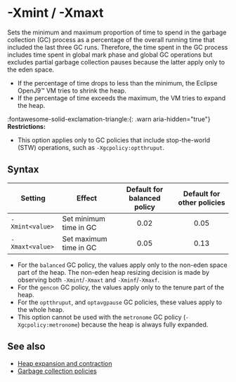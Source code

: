 <!--
* Copyright (c) 2017, 2022 IBM Corp. and others
*
* This program and the accompanying materials are made
* available under the terms of the Eclipse Public License 2.0
* which accompanies this distribution and is available at
* https://www.eclipse.org/legal/epl-2.0/ or the Apache
* License, Version 2.0 which accompanies this distribution and
* is available at https://www.apache.org/licenses/LICENSE-2.0.
*
* This Source Code may also be made available under the
* following Secondary Licenses when the conditions for such
* availability set forth in the Eclipse Public License, v. 2.0
* are satisfied: GNU General Public License, version 2 with
* the GNU Classpath Exception [1] and GNU General Public
* License, version 2 with the OpenJDK Assembly Exception [2].
*
* [1] https://www.gnu.org/software/classpath/license.html
* [2] http://openjdk.java.net/legal/assembly-exception.html
*
* SPDX-License-Identifier: EPL-2.0 OR Apache-2.0 OR GPL-2.0 WITH
* Classpath-exception-2.0 OR LicenseRef-GPL-2.0 WITH Assembly-exception
-->

# -Xmint / -Xmaxt


Sets the minimum and maximum proportion of time to spend in the garbage collection (GC) process as a percentage of the overall running time that included the last three GC runs. Therefore, the time spent in the GC process includes time spent in global mark phase and global GC operations but excludes partial garbage collection pauses because the latter apply only to the eden space.

- If the percentage of time drops to less than the minimum, the Eclipse OpenJ9&trade; VM tries to shrink the heap.
- If the percentage of time exceeds the maximum, the VM tries to expand the heap.

:fontawesome-solid-exclamation-triangle:{: .warn aria-hidden="true"} **Restrictions:**

- This option applies only to GC policies that include stop-the-world (STW) operations, such as `-Xgcpolicy:optthruput`.  


## Syntax

| Setting        | Effect                 | Default for balanced policy|Default for other policies|
|----------------|------------------------|:---------:|:-------------------------------:|
|`-Xmint<value>` | Set minimum time in GC | 0.02    |0.05                          |
|`-Xmaxt<value>` | Set maximum time in GC | 0.05   |0.13                           |

- For the `balanced` GC policy, the values apply only to the non-eden space part of the heap. The non-eden heap resizing decision is made by observing both `-Xmint`/`-Xmaxt` and `-Xminf`/`-Xmaxf`.
- For the `gencon` GC policy, the values apply only to the tenure part of the heap.
- For the `optthruput`, and `optavgpause` GC policies, these values apply to the whole heap.
- This option cannot be used with the `metronome` GC policy (`-Xgcpolicy:metronome`) because the heap is always fully expanded.


## See also

- [Heap expansion and contraction](allocation.md#expansion-and-contraction)
- [Garbage collection policies](gc.md)

<!-- ==== END OF TOPIC ==== xmint.md ==== -->
<!-- ==== END OF TOPIC ==== xmaxt.md ==== -->
